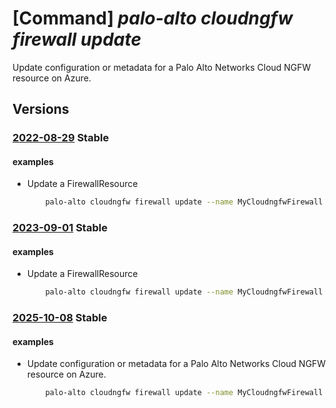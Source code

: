 # [Command] _palo-alto cloudngfw firewall update_

Update configuration or metadata for a Palo Alto Networks Cloud NGFW resource on Azure.

## Versions

### [2022-08-29](/Resources/mgmt-plane/L3N1YnNjcmlwdGlvbnMve30vcmVzb3VyY2Vncm91cHMve30vcHJvdmlkZXJzL3BhbG9hbHRvbmV0d29ya3MuY2xvdWRuZ2Z3L2ZpcmV3YWxscy97fQ==/2022-08-29.xml) **Stable**

<!-- mgmt-plane /subscriptions/{}/resourcegroups/{}/providers/paloaltonetworks.cloudngfw/firewalls/{} 2022-08-29 -->

#### examples

- Update a FirewallResource
    ```bash
        palo-alto cloudngfw firewall update --name MyCloudngfwFirewall -g MyResourceGroup --tags "{tagName:value}"
    ```

### [2023-09-01](/Resources/mgmt-plane/L3N1YnNjcmlwdGlvbnMve30vcmVzb3VyY2Vncm91cHMve30vcHJvdmlkZXJzL3BhbG9hbHRvbmV0d29ya3MuY2xvdWRuZ2Z3L2ZpcmV3YWxscy97fQ==/2023-09-01.xml) **Stable**

<!-- mgmt-plane /subscriptions/{}/resourcegroups/{}/providers/paloaltonetworks.cloudngfw/firewalls/{} 2023-09-01 -->

#### examples

- Update a FirewallResource
    ```bash
        palo-alto cloudngfw firewall update --name MyCloudngfwFirewall -g MyResourceGroup --tags "{tagName:value}"
    ```

### [2025-10-08](/Resources/mgmt-plane/L3N1YnNjcmlwdGlvbnMve30vcmVzb3VyY2Vncm91cHMve30vcHJvdmlkZXJzL3BhbG9hbHRvbmV0d29ya3MuY2xvdWRuZ2Z3L2ZpcmV3YWxscy97fQ==/2025-10-08.xml) **Stable**

<!-- mgmt-plane /subscriptions/{}/resourcegroups/{}/providers/paloaltonetworks.cloudngfw/firewalls/{} 2025-10-08 -->

#### examples

- Update configuration or metadata for a Palo Alto Networks Cloud NGFW resource on Azure.
    ```bash
        palo-alto cloudngfw firewall update --name MyCloudngfwFirewall -g MyResourceGroup --tags "{tagName:value}"
    ```
